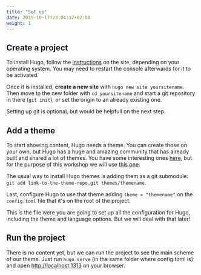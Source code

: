 ```yaml
---
title: "Set up"
date: 2019-10-17T23:04:37+02:00
weight: 1
---
```


## Create a project

To install Hugo, follow the [instructions](https://gohugo.io/getting-started/installing) on the site, depending on your operating system. You may need to restart the console afterwards for it to be activated.

Once it is installed, **create a new site** with `hugo new site yoursitename`. Then move to the new folder with `cd yoursitename` and start a git repository in there (`git init`), or set the origin to an already existing one.

Setting up git is optional, but would be helpfull on the next step.

## Add a theme

To start showing content, Hugo needs a theme. You can create those on your own, but Hugo has a huge and amazing community that has already built and shared a lot of themes. You have some interesting ones [here](https://themes.gohugo.io/), but for the purpose of this workshop we will use [this one]().

The usual way to install Hugo themes is adding them as a git submodule: `git add link-to-the-theme-repo.git themes/themename`.

Last, configure Hugo to use that theme adding `theme = "themename"` on the `config.toml` file that it's on the root of the project.

This is the file were you are going to set up all the configuration for Hugo, including the theme and language options. But we will deal with that later!

## Run the project

There is no content yet, but we can run the project to see the main scheme of our theme. Just run `hugo serve` (in the same folder where config.toml is) and open [http://localhost:1313](http://localhost:1313) on your browser.
